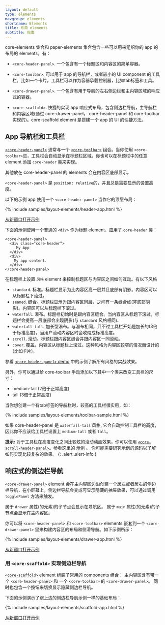 ```yaml
---
layout: default
type: elements
navgroup: elements
shortname: Elements
title: 布局 elements
subtitle: 指南
---
```


<style shim-shadowdom>
.app-demo {
  border: 1px solid #eee;
  position: absolute;
  top: 44px;
  left: 0px;
  right: 0px;
  bottom: 0px;
}

demo-tabs .result {
  position: static;
}

demo-tabs::shadow #results {
  position: relative;
  box-sizing: border-box;
  width: 240px;
  height: 405px;
  max-width: 100%;
}

</style>

core-elements 集合和 paper-elements 集合包含一些可以用来组织你的 app 的布局的 elements。有：

- `<core-header-panel>`. 一个包含有一个标题区和内容区的简单容器。

- `<core-toolbar>`.  可以用于 app 的导航栏，或者较小的 UI component 的工具栏，比如一个卡片。工具栏可以作为容器承载控制器，比如tab标签和工具。

- `<core-drawer-panel>`. 一个包含有用于导航的左右侧边栏和主内容区域的响应式的容器。

- `<core-scaffold>`. 快捷的实现 app 响应式布局，包含侧边栏导航，主导航栏和内容区域(通过 core-drawer-panel， core-header-panel 和 core-toolbar 实现的)。core-scaffold element 是搭建一个 app 的 UI 的快捷方法。


## App 导航栏和工具栏

[`<core-header-panel>`](/docs/elements/core-elements.html#core-header-panel) 通常与一个 [`<core-toolbar>`](/docs/elements/core-elements.html#core-toolbar) 组合。当你使用 `<core-toolbar>`进，工具栏会自动显示在标题栏区域。你也可以在标题栏中的任意 element 添加 `core-header` 类来实现。

其他放在 core-header-panel 的 elements 会在内容区底部显示。

`<core-header-panel>` 是 `position: relative`的，并且总是需要显示的设置高度。

以下的示例 app 使用一个 `<core-header-panel>` 当作它的顶层布局：

{% include samples/layout-elements/header-app.html %}

<a href="/samples/layout-elements/header-app.html" target="_blank">从新窗口打开示例</a>

下面的示例使用一个普通的 `<div>` 作为标题 element，应用了 `core-header` 类：

    <core-header-panel>
      <div class=“core-header”>
         My App
      </div>
      <div>
        My app content.
      </div>
    </core-header-panel>


在标题栏上设置 `风格` element 来控制标题区与内容区之间如何互动。有以下风格

- `standard`. 标准。标题栏显示为比内容区高一层并且底部有阴影。内容区可以从标题栏下滚过。
- `seamed`. 缝合。标题栏显示为跟内容区同层，之间有一条缝合线(非底部阴影)。内容区可以从标题栏下滚过。
- `waterfall`. 瀑布。标题栏初始时是跟内容区缝合。当内容区从标题下滚过，标题栏会提高一层底部会出现阴影(与 `standard` 风格相同).
- `waterfall-tall`. 加长型瀑布。与瀑布相同，只不过工具栏开始是加长的(3倍于标准高度)，当用户滚动内容区时会收缩成标准高度。
- `scroll`. 滚动。标题栏跟内容区缝合并跟内容区一同滚动。
- `cover`. 覆盖。内容区从标题栏上滚过。这种风格为内容区较窄的情况而设计的(比如卡片)。

参看 [`<core-header-panel>` demo](/components/core-header-panel/demo.html) 中的示例了解所有风格的实战效果。

另外，你可以通过给 core-toolbar 手动添加以下其中一个类来改变工具栏的尺寸：

-   medium-tall (2倍于正常高度)
-   tall (3倍于正常高度)

当你想创建一个有tab标签的导航栏时，较高的工具栏很实用，如：

{% include samples/layout-elements/toolbar-sample.html %}

如果 core-header-panel 是 `waterfall-tall` 风格, 它会自动控制工具栏的高度，因此你不应该给工具栏设置上 `medium-tall` 或者 `tall`。

**提示:** 对于工具栏在高度变化之间比较炫的滚动动画效果，你可以使用 [`<core-scroll-header-panel>`](/docs/elements/core-elements.html#core-scroll-header-panel)。参看这里的 [示例](/components/core-scroll-header-panel/demo.html) 。 你可能需要研究示例的源码以了解如何实现比较复杂的效果。
{: .alert .alert-info }


## 响应式的侧边栏导航

[`<core-drawer-panel>`](/docs/elements/core-elements.html#core-drawer-panel)
element 会在主内容区边沿创建一个居左或者居右的侧边栏导航，在小屏幕上，侧边栏导航会变成可显示隐藏的抽屉效果，可以通过调用 `togglePanel` 方法来触发。

属于 `drawer` 属性(的元素)的子节点会显示在导航区。
属于 `main` 属性(的元素)的子节点会显示在主内容区。

你可以将 `<core-header-panel>` 和 `<core-toolbar>` elements 嵌套到一个 `<core-drawer-panel>` 里来构建内容区的布局和侧滑导航。如下示例所示：

{% include samples/layout-elements/drawer-app.html %}

<a href="/samples/layout-elements/drawer-app.html" target="_blank">从新窗口打开示例</a>


### 用 `<core-scaffold>` 实现侧边栏导航

[`<core-scaffold>`](/docs/elements/core-elements.html#core-drawer-panel)  element 组装了常用的 components 组合：
主内容区含有带一个 `<core-header-panel>` 和 一个 `<core-toolbar>` 的 `<core-drawer-panel>`。
同时也包含一个按钮来切换显示隐藏侧边栏导航。

下面的示例演示了跟上边的侧边栏导航示例一样的基础布局：

{% include samples/layout-elements/scaffold-app.html %}

<a href="/samples/layout-elements/scaffold-app.html" target="_blank">从新窗口打开示例</a>

